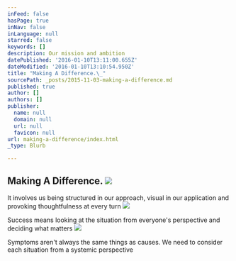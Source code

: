 ```yaml
---
inFeed: false
hasPage: true
inNav: false
inLanguage: null
starred: false
keywords: []
description: Our mission and ambition
datePublished: '2016-01-10T13:11:00.655Z'
dateModified: '2016-01-10T13:10:54.950Z'
title: "Making A Difference.\_"
sourcePath: _posts/2015-11-03-making-a-difference.md
published: true
author: []
authors: []
publisher:
  name: null
  domain: null
  url: null
  favicon: null
url: making-a-difference/index.html
_type: Blurb

---
```

## Making A Difference. ![](https://the-grid-user-content.s3-us-west-2.amazonaws.com/372e0493-c10f-422e-99a2-40ba5c11de66.jpg)

It involves us being structured in our approach, visual in our application and provoking thoughtfulness at every turn
![](https://the-grid-user-content.s3-us-west-2.amazonaws.com/718ea8c9-c5f0-4cc1-91a7-1d6f1ca1c57b.jpg)

Success means looking at the situation from everyone's perspective and deciding what matters
![](https://the-grid-user-content.s3-us-west-2.amazonaws.com/6965c9df-82c9-4013-9da3-8e2430283489.jpg)

Symptoms aren't always the same things as causes. We need to consider each situation from a systemic perspective